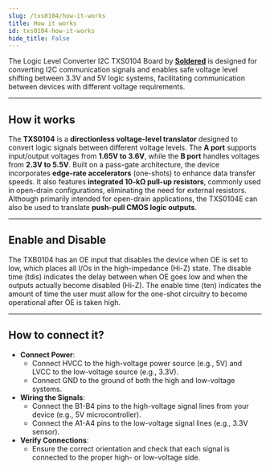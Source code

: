 ```yaml
---
slug: /txs0104/how-it-works 
title: How it works
id: txs0104-how-it-works 
hide_title: False
---  
```


The Logic Level Converter I2C TXS0104 Board by [**Soldered**](https://soldered.com/product/logic-level-converter-i2c-txs0104-breakout/) is designed for converting I2C communication signals and enables safe voltage level shifting between 3.3V and 5V logic systems, facilitating communication between devices with different voltage requirements.

<CenteredImage src="/img/txs0104/txsonboard.png" alt="howitworks" caption="TXS0104 on the Logic Level Converter board" width="500px" />

---

## How it works

The **TXS0104** is a **directionless voltage-level translator** designed to convert logic signals between different voltage levels. The **A port** supports input/output voltages from **1.65V to 3.6V**, while the **B port** handles voltages from **2.3V to 5.5V**. Built on a pass-gate architecture, the device incorporates **edge-rate accelerators** (one-shots) to enhance data transfer speeds. It also features **integrated 10-kΩ pull-up resistors**, commonly used in open-drain configurations, eliminating the need for external resistors. Although primarily intended for open-drain applications, the TXS0104E can also be used to translate **push-pull CMOS logic outputs**.

<CenteredImage src="/img/txs0104/functionaldiagram.png" alt="txs" caption="Functional Block Diagram" width="600px" />

---

## Enable and Disable

The TXB0104 has an OE input that disables the device when OE is set to low, which places all I/Os in the high-impedance (Hi-Z) state. The disable time (tdis) indicates the delay between when OE goes low and when the outputs actually become disabled (Hi-Z). The enable time (ten) indicates the amount of time the user must allow for the one-shot circuitry to become operational after OE is taken high.

---

## How to connect it?

- **Connect Power**:
   - Connect HVCC to the high-voltage power source (e.g., 5V) and LVCC to the low-voltage source (e.g., 3.3V).
   - Connect GND to the ground of both the high and low-voltage systems.
- **Wiring the Signals**:
  - Connect the B1-B4 pins to the high-voltage signal lines from your device (e.g., 5V microcontroller).
  - Connect the A1-A4 pins to the low-voltage signal lines (e.g., 3.3V sensor). 
- **Verify Connections**: 
   - Ensure the correct orientation and check that each signal is connected to the proper high- or low-voltage side.